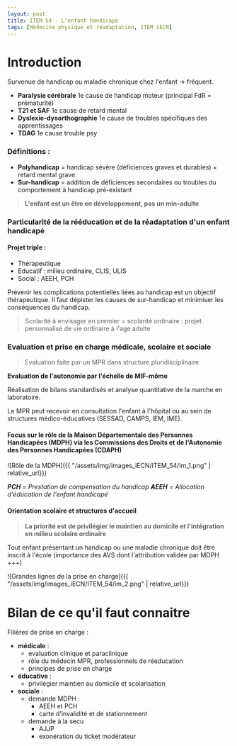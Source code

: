 ```yaml
---
layout: post
title: ITEM 54 - L'enfant handicapé
tags: [Médecine physique et réadaptation, ITEM iECN]
---
```



# Introduction

Survenue de handicap ou maladie chronique chez l'enfant -> fréquent.

- **Paralysie cérébrale** 1e cause de handicap moteur (principal FdR = prématurité)
- **T21 et SAF** 1e cause de retard mental
- **Dyslexie-dysorthographie** 1e cause de troubles spécifiques des apprentissages
- **TDAG** 1e cause trouble psy

### Définitions :
- **Polyhandicap** = handicap sévère (déficiences graves et durables) + retard mental grave
- **Sur-handicap** = addition de déficiences secondaires ou troubles du comportement à handicap pré-existant

> **L'enfant est un être en développement, pas un min-adulte**

### Particularité de la rééducation et de la réadaptation d'un enfant handicapé

#### Projet triple :
- Thérapeutique
- Educatif : milieu ordinaire, CLIS, ULIS
- Social : AEEH, PCH

Prévenir les complications potentielles liées au handicap est un objectif thérapeutique. Il faut dépister les causes de sur-handicap et minimiser les conséquences du handicap.

> Scolarité à envisager en premier = scolarité ordinaire :  projet personnalisé de vie ordinaire à l'age adulte

###  Evaluation et prise en charge médicale, scolaire et sociale

> Evaluation faite par un MPR dans structure pluridisciplinaire

**Evaluation de l'autonomie par l'échelle de MIF-môme**

Réalisation de bilans standardisés et analyse quantitative de la marche en laboratoire.

Le MPR peut recevoir en consultation l'enfant à l'hôpital ou au sein de structures médico-éducatives (SESSAD, CAMPS, IEM, IME).

#### Focus sur le rôle de la Maison Départementale des Personnes Handicapées (MDPH) via les Commissions des Droits et de l'Autonomie des Personnes Handicapées (CDAPH)

![Rôle de la MDPH]({{ "/assets/img/images_iECN/ITEM_54/im_1.png" | relative_url}})

_**PCH** = Prestation de compensation du handicap_
_**AEEH** = Allocation d'éducation de l'enfant handicapé_

#### Orientation scolaire et structures d'accueil

> **La priorité est de privilégier le maintien au domicile et l'intégration en milieu scolaire ordinaire**

Tout enfant présentant un handicap ou une maladie chronique doit être inscrit à l'école (importance des AVS dont l'attribution validée par MDPH +++)

![Grandes lignes de la prise en charge]({{ "/assets/img/images_iECN/ITEM_54/im_2.png" | relative_url}})

# Bilan de ce qu'il faut connaitre

Filières de prise en charge :
- **médicale** :
 	- evaluation clinique et paraclinique
	- rôle du médecin MPR, professionnels de réeducation
	- principes de prise en charge
- **éducative** :
	- privilégier maintien au domicile et scolarisation
- **sociale** :
	- demande MDPH :
		- AEEH et PCH
		- carte d'invalidité et de stationnement
	- demande à la secu
		- AJJP
		- exonération du ticket modérateur
